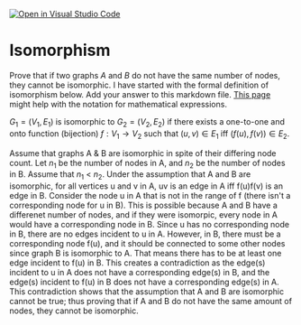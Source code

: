 [![Open in Visual Studio Code](https://classroom.github.com/assets/open-in-vscode-718a45dd9cf7e7f842a935f5ebbe5719a5e09af4491e668f4dbf3b35d5cca122.svg)](https://classroom.github.com/online_ide?assignment_repo_id=11974290&assignment_repo_type=AssignmentRepo)
# Isomorphism

Prove that if two graphs $A$ and $B$ do not have the same number of nodes, they
cannot be isomorphic. I have started with the formal definition of isomorphism
below. Add your answer to this markdown file. [This
page](https://docs.github.com/en/get-started/writing-on-github/working-with-advanced-formatting/writing-mathematical-expressions)
might help with the notation for mathematical expressions.

$G_1=(V_1 , E_1)$ is isomorphic to $G_2 = (V_2, E_2)$ if there exists a
one-to-one and onto function (bijection) $f: V_1 \rightarrow V_2$ such that $(u,v)
\in E_1$ iff $(f(u),f(v)) \in E_2$.

Assume that graphs A & B are isomorphic in spite of their differing node count. Let $n_{1}$ be the number of nodes in A, and $n_{2}$ be the number of nodes in B. Assume that $n_{1}$ < $n_{2}$. Under the assumption that A and B are isomorphic, for all vertices u and v in A, uv is an edge in A iff f(u)f(v) is an edge in B. Consider the node u in A that is not in the range of f (there isn't a corresponding node for u in B). This is possible because A and B have a differenet number of nodes, and if they were isomorpic, every node in A would have a corresponding node in B. Since u has no corresponding node in B, there are no edges incident to u in A. However, in B, there must be a corresponding node f(u), and it should be connected to some other nodes since graph B is isomorphic to A. That means there has to be at least one edge incident to f(u) in B. This creates a contradiction as the edge(s) incident to u in A does not have a corresponding edge(s) in B, and the edge(s) incident to f(u) in B does not have a corresponding edge(s) in A. This contradiction shows that the assumption that A and B are isomorphic cannot be true; thus proving that if A and B do not have the same amount of nodes, they cannot be isomorphic.
